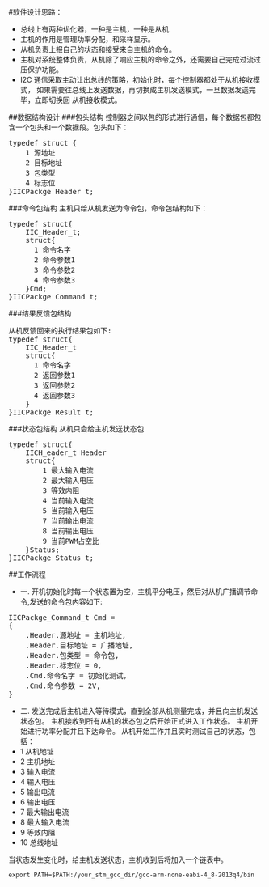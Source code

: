 #软件设计思路：
* 总线上有两种优化器，一种是主机，一种是从机
* 主机的作用是管理功率分配，和采样显示。
* 从机负责上报自己的状态和接受来自主机的命令。
* 主机对系统整体负责，从机除了响应主机的命令之外，还需要自己完成过流过压保护功能。
* I2C 通信采取主动让出总线的策略，初始化时，每个控制器都处于从机接收模式，
如果需要往总线上发送数据，再切换成主机发送模式，一旦数据发送完毕，立即切换回
从机接收模式。

##数据结构设计
###包头结构
控制器之间以包的形式进行通信，每个数据包都包含一个包头和一个数据段。包头如下：  
<pre>typedef struct {
    1 源地址  
    2 目标地址
    3 包类型
    4 标志位
}IICPackge_Header_t;
</pre>

###命令包结构
主机只给从机发送为命令包，命令包结构如下：  
<pre>typedef struct{  
    IIC_Header_t;  
	struct{  
	  1 命令名字  
	  2 命令参数1  
	  3 命令参数2  
	  4 命令参数3  
	}Cmd;  
}IICPackge_Command_t;
</pre>
###结果反馈包结构
<pre>从机反馈回来的执行结果包如下:  
typedef struct{  
    IIC_Header_t  
	struct{  
	  1 命令名字  
	  2 返回参数1  
	  3 返回参数2  
	  4 返回参数3  
	}  
}IICPackge_Result_t;
</pre>
###状态包结构
从机只会给主机发送状态包  
<pre>typedef struct{  
    IICH_eader_t Header  
    struct{
        1 最大输入电流
        2 最大输入电压  
        3 等效内阻
        4 当前输入电流
        5 当前输入电压
        7 当前输出电流
        8 当前输出电压
        9 当前PWM占空比
    }Status;  
}IICPackge_Status_t;
</pre>

##工作流程
* 一. 开机初始化时每一个状态置为空，主机平分电压，然后对从机广播调节命令,发送的命令包内容如下:  
<pre>IICPackge_Command_t Cmd =
{
	.Header.源地址 = 主机地址,
	.Header.目标地址 = 广播地址,
	.Header.包类型 = 命令包,  
	.Header.标志位 = 0,  
	.Cmd.命令名字 = 初始化测试，  
	.Cmd.命令参数 = 2V,  
} 
</pre>

* 二. 发送完成后主机进入等待模式，直到全部从机测量完成，并且向主机发送状态包。  主机接收到所有从机的状态包之后开始正式进入工作状态。
  主机开始进行功率分配并且下达命令。  从机开始工作并且实时测试自己的状态，包括：
* 1  从机地址
* 2  主机地址
* 3  输入电流
* 4  输入电压
* 5  输出电流
* 6  输出电压
* 7  最大输出电流
* 8  最大输入电流
* 9  等效内阻
* 10 总线地址 

当状态发生变化时，给主机发送状态，主机收到后将加入一个链表中。
<div class="line number1 index0 alt2"><code class="php plain">export&nbsp;PATH=</code><code class="php variable">$PATH</code><code class="php plain">:/your_stm_gcc_dir/gcc-arm-none-eabi-4_8-2013q4/bin</code></div>
